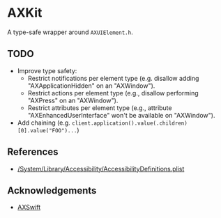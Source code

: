 # AXKit

A type-safe wrapper around `AXUIElement.h`.

## TODO

- Improve type safety:
  - Restrict notifications per element type (e.g. disallow adding "AXApplicationHidden" on an "AXWindow"). 
  - Restrict actions per element type (e.g., disallow performing "AXPress" on an "AXWindow").   
  - Restrict attributes per element type (e.g., attribute "AXEnhancedUserInterface" won't be available on "AXWindow").   
- Add chaining (e.g. `client.application().value(.children)[0].value("FOO")...`)

## References

- [/System/Library/Accessibility/AccessibilityDefinitions.plist](/System/Library/Accessibility/AccessibilityDefinitions.plist)

## Acknowledgements

- [AXSwift](https://github.com/tmandry/AXSwift)

